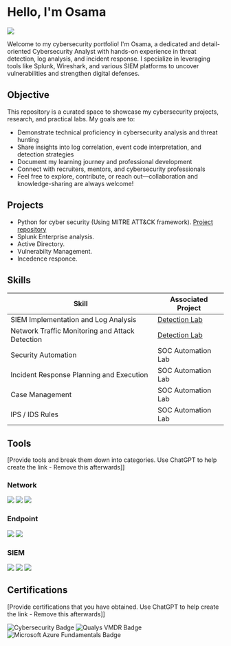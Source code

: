 # Hello, I'm Osama
<a href="https://linkedin.com/in/osama-abdalbagi-2081a2235/"><img src="https://img.shields.io/badge/-LinkedIn-0072b1?&style=for-the-badge&logo=linkedin&logoColor=white" /></a>


Welcome to my cybersecurity portfolio! I'm Osama, a dedicated and detail-oriented Cybersecurity Analyst with hands-on experience in threat detection, log analysis, and incident response. I specialize in leveraging tools like Splunk, Wireshark, and various SIEM platforms to uncover vulnerabilities and strengthen digital defenses.

## Objective
This repository is a curated space to showcase my cybersecurity projects, research, and practical labs. My goals are to:

- Demonstrate technical proficiency in cybersecurity analysis and threat hunting
- Share insights into log correlation, event code interpretation, and detection strategies
- Document my learning journey and professional development
- Connect with recruiters, mentors, and cybersecurity professionals
- Feel free to explore, contribute, or reach out—collaboration and knowledge-sharing are always welcome!



## Projects
- Python for cyber security (Using MITRE ATT&CK framework).   <a href="[https://google.com](https://github.com/Osama-Abdalla/Python-for-cyber-security-Using-MITRE-ATTACK-framework-/blob/main/README.md)">Project repository </a>
- Splunk Enterprise analysis.<!--Bots v1,v3 -->
- Active Directory.<!--josh -->
- Vulnerabilty Management. <!--josh -->
- Incedence responce. <!-- Cyber defenders /Lets defend -->
  
<!-- -->


## Skills

| Skill                                         | Associated Project         |
|-----------------------------------------------|----------------------------|
| SIEM Implementation and Log Analysis          | <a href="https://google.com">Detection Lab</a>|
| Network Traffic Monitoring and Attack Detection | <a href="https://google.com">Detection Lab</a>|
| Security Automation <!--with Shuffle SOAR  -->| SOC Automation Lab|
| Incident Response Planning and Execution      | SOC Automation Lab|
| Case Management <!-- TheHive -->              | SOC Automation Lab|
| IPS / IDS Rules <!--yara/suricata -->         | SOC Automation Lab|

## Tools
[Provide tools and break them down into categories. Use ChatGPT to help create the link - Remove this afterwards]]

### Network
<div>
    <img src="https://img.shields.io/badge/-Wireshark-1679A7?&style=for-the-badge&logo=Wireshark&logoColor=white" />
    <img src="https://img.shields.io/badge/-Suricata-EF3B2D?&style=for-the-badge&logo=Suricata&logoColor=white" />
    <img src="https://img.shields.io/badge/-Zeek-777BB4?&style=for-the-badge&logo=Zeek&logoColor=white" />
</div>

### Endpoint
<div>
    <img src="https://img.shields.io/badge/-Microsoft_Defender_for_Endpoint-00A4EF?&style=for-the-badge&logo=Microsoft&logoColor=white" />
    <img src="https://img.shields.io/badge/-Velociraptor-4B275F?&style=for-the-badge&logo=Velociraptor&logoColor=white" />
</div>

### SIEM
<div>
    <img src="https://img.shields.io/badge/-Microsoft_Sentinel-0078D4?&style=for-the-badge&logo=Microsoft&logoColor=white" />
    <img src="https://img.shields.io/badge/-Splunk-000000?&style=for-the-badge&logo=Splunk&logoColor=white" />
    <img src="https://img.shields.io/badge/-Elastic-005571?&style=for-the-badge&logo=Elastic&logoColor=white" />
</div>

## Certifications
[Provide certifications that you have obtained. Use ChatGPT to help create the link - Remove this afterwards]]
<div>
<img src="https://img.shields.io/badge/Cybersecurity-4285F4?style=for-the-badge&logo=google&logoColor=white" alt="Cybersecurity Badge" />
<img src="https://img.shields.io/badge/Qualys%20VMDR-0072C6?style=for-the-badge&logo=qualys&logoColor=white" alt="Qualys VMDR Badge" />
<img src="https://img.shields.io/badge/Microsoft%20Azure%20Fundamentals-0078D4?style=for-the-badge&logo=microsoft-azure&logoColor=white" alt="Microsoft Azure Fundamentals Badge" />


</div>


